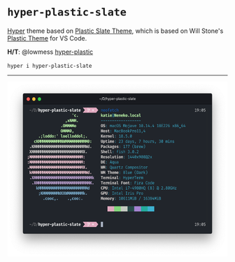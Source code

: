 # `hyper-plastic-slate`

[Hyper](https://hyper.is) theme based on [Plastic Slate Theme](https://github.com/kayteh/plastic-slate), which is based on Will Stone's [Plastic Theme](https://will-stone.github.io/plastic/) for VS Code.

**H/T**: @lowmess [hyper-plastic](https://github.com/lowmess/hyper-plastic)

`hyper i hyper-plastic-slate`

---

<p align="center">
  <img src="./preview.png" width="600" height="400" />
</p>

